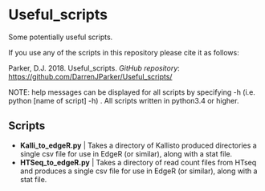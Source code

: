 # Useful_scripts

Some potentially useful scripts.

If you use any of the scripts in this repository please cite it as follows:

Parker, D.J. 2018. Useful_scripts. _GitHub repository_: https://github.com/DarrenJParker/Useful_scripts/

NOTE: help messages can be displayed for all scripts by specifying -h (i.e. python [name of script] -h) .
All scripts written in python3.4 or higher.

## Scripts

* **Kalli_to_edgeR.py** | Takes a directory of Kallisto produced directories a single csv file for use in EdgeR (or similar), along with a stat file.
* **HTSeq_to_edgeR.py** | Takes a directory of read count files from HTseq and produces a single csv file for use in EdgeR (or similar), along with a stat file.


